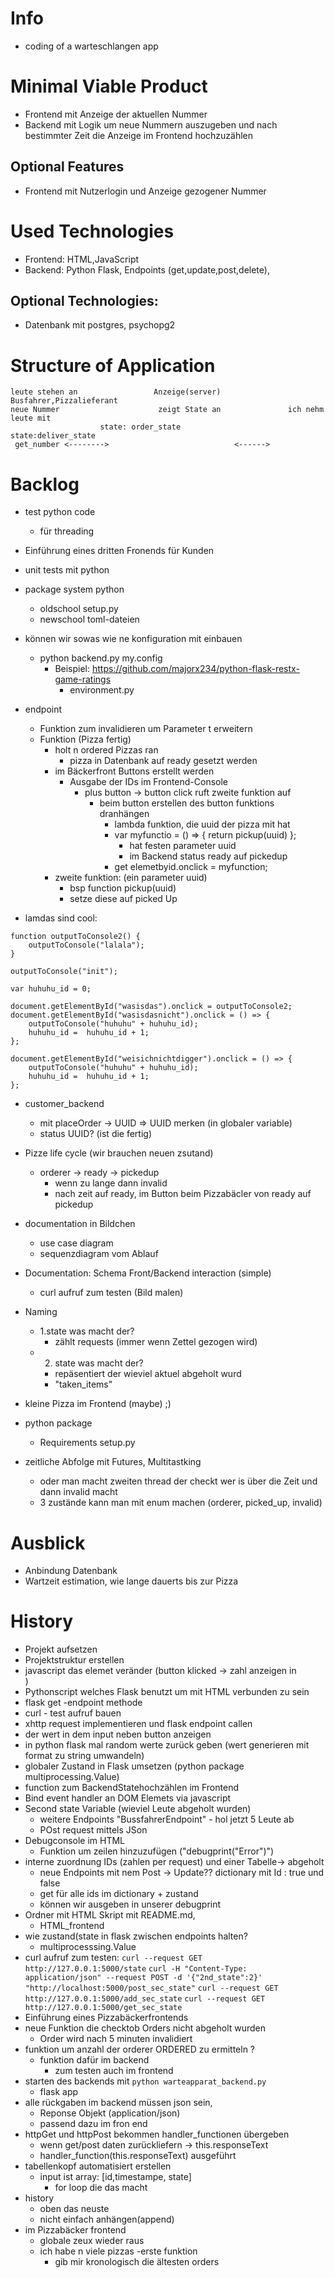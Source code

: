 # Info
- coding of a warteschlangen app
# Minimal Viable Product
- Frontend mit Anzeige der aktuellen Nummer
- Backend mit Logik um neue Nummern auszugeben und nach bestimmter Zeit die Anzeige im Frontend hochzuzählen
## Optional Features
- Frontend mit Nutzerlogin und Anzeige gezogener Nummer
# Used Technologies
- Frontend: HTML,JavaScript
- Backend: Python Flask, Endpoints (get,update,post,delete),
## Optional Technologies:
- Datenbank mit postgres, psychopg2 
# Structure of Application
```
leute stehen an                 Anzeige(server)        Busfahrer,Pizzalieferant
neue Nummer                      zeigt State an               ich nehm leute mit
                    state: order_state               state:deliver_state
 get_number <-------->                            <------>
```
# Backlog

- test python code
  - für threading
- Einführung eines dritten Fronends für Kunden
- unit tests mit python

- package system python
  - oldschool setup.py
  - newschool toml-dateien
- können wir sowas wie ne konfiguration mit einbauen
  - python backend.py my.config
    - Beispiel: https://github.com/majorx234/python-flask-restx-game-ratings
      - environment.py
- endpoint
  - Funktion zum invalidieren um Parameter t erweitern
  - Funktion (Pizza fertig)
    - holt n ordered Pizzas ran
	  - pizza in Datenbank auf ready gesetzt werden
	- im Bäckerfront Buttons erstellt werden	
      - Ausgabe der IDs im Frontend-Console
	    - plus button -> button click ruft zweite funktion auf
		  - beim button erstellen des button funktions dranhängen
		    - lambda funktion, die uuid der pizza mit hat
			-  var myfunctio = () => { return pickup(uuid) };
			   - hat festen parameter uuid
			   - im Backend status ready auf pickedup
			- get elemetbyid.onclick = myfunction;
	- zweite funktion: (ein parameter uuid)
	   - bsp function pickup(uuid)
       - setze diese auf picked Up
- lamdas sind cool:
```
function outputToConsole2() {
    outputToConsole("lalala");
}

outputToConsole("init");

var huhuhu_id = 0;

document.getElementById("wasisdas").onclick = outputToConsole2;
document.getElementById("wasisdasnicht").onclick = () => {
    outputToConsole("huhuhu" + huhuhu_id);
    huhuhu_id =  huhuhu_id + 1;
};

document.getElementById("weisichnichtdigger").onclick = () => {
    outputToConsole("huhuhu" + huhuhu_id);
    huhuhu_id =  huhuhu_id + 1;
};
```

- customer_backend
  - mit placeOrder -> UUID => UUID merken (in globaler variable)
  - status UUID? (ist die fertig)
  
- Pizze life cycle (wir brauchen neuen zsutand)
  - orderer -> ready -> pickedup
    - wenn zu lange dann invalid
    - nach zeit auf ready, im Button beim Pizzabäcler von ready auf pickedup  

- documentation in Bildchen
  - use case diagram
  - sequenzdiagram vom Ablauf
- Documentation:
  Schema Front/Backend interaction (simple)
  - curl aufruf zum testen (Bild malen)

- Naming 
  - 1.state was macht der?
    - zählt requests (immer wenn Zettel gezogen wird)
  - 2. state was macht der?
    - repäsentiert der wieviel aktuel abgeholt wurd 
	- "taken_items"
- kleine Pizza im Frontend (maybe) ;)
- python package 
  - Requirements setup.py
- zeitliche Abfolge mit Futures, Multitastking
  - oder man macht zweiten thread der checkt wer is über die Zeit und dann invalid macht
  - 3 zustände kann man mit enum machen (orderer, picked_up, invalid)

# Ausblick
- Anbindung Datenbank
- Wartzeit estimation, wie lange dauerts bis zur Pizza


# History
- Projekt aufsetzen
- Projektstruktur erstellen
- javascript das elemet veränder (button klicked -> zahl anzeigen in <div>)
- Pythonscript welches Flask benutzt um mit HTML verbunden zu sein
- flask get -endpoint methode
- curl - test aufruf bauen
- xhttp request implementieren und flask endpoint callen
- der wert in dem input neben button anzeigen
- in python flask mal random werte zurück geben (wert generieren mit format zu string umwandeln)
- globaler Zustand in Flask umsetzen (python package multiprocessing.Value)
- function zum BackendStatehochzählen im Frontend
- Bind event handler an DOM Elemets via javascript
- Second state Variable (wieviel Leute abgeholt wurden)
  - weitere Endpoints "BussfahrerEndpoint" - hol jetzt 5 Leute ab
  - POst request mittels JSon
- Debugconsole im HTML
  - Funktion um zeilen hinzuzufügen ("debugprint("Error")")
- interne zuordnung IDs (zahlen per request) und einer Tabelle-> abgeholt
  - neue Endpoints 
     mit nem Post -> Update?? 
	 dictionary mit Id : true und false	
  - get für alle ids im dictionary + zustand
  - können wir ausgeben in unserer debugprint
- Ordner mit HTML Skript mit README.md,
  - HTML_frontend
- wie zustand(state in flask zwischen endpoints halten?
  - multiprocesssing.Value
- curl aufruf zum testen:
  `curl --request GET http://127.0.0.1:5000/state`
  `curl -H "Content-Type: application/json" --request POST -d '{"2nd_state":2}' "http://localhost:5000/post_sec_state"`
  `curl --request GET http://127.0.0.1:5000/add_sec_state`
  `curl --request GET http://127.0.0.1:5000/get_sec_state`	
- Einführung eines Pizzabäckerfrontends
- neue Funktion die checktob Orders nicht abgeholt wurden
  - Order wird nach 5 minuten invalidiert
- funktion um anzahl der orderer  ORDERED zu ermitteln ?
  - funktion dafür im backend
    - zum testen auch im frontend
- starten des backends mit `python warteapparat_backend.py`
  - flask app
- alle rückgaben im backend müssen json sein,
  -  Reponse Objekt (application/json)
  - passend dazu im fron end
- httpGet und httpPost bekommen handler_functionen übergeben
  - wenn get/post daten zurückliefern -> this.responseText
  - handler_function(this.responseText) ausgeführt
- tabellenkopf automatisiert erstellen
  - input ist array: [id,timestampe, state]
    - for loop die das macht
- history 
  - oben das neuste
  - nicht einfach anhängen(append)
- im Pizzabäcker frontend
  - globale zeux wieder raus
  - ich habe n viele pizzas
    -erste funktion
      - gib mir kronologisch die ältesten orders
